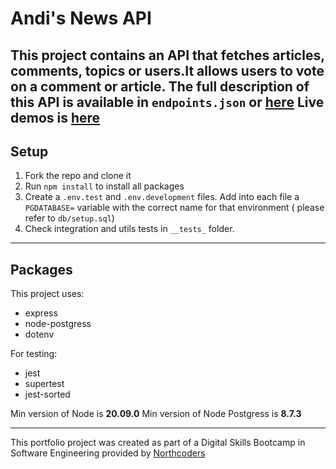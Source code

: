 # Andi's News API

This project contains an API that fetches articles, comments, topics or users.It allows users to vote on a comment or article. The full description of this API is available in `endpoints.json` or [here](https://andis-news-app.onrender.com/api)
Live demos is [here](https://andis-news-app.onrender.com/)
---
## Setup
1. Fork the repo and clone it
2. Run `npm install` to install all packages
3. Create a `.env.test` and `.env.development` files. Add into each file a `PGDATABASE=` variable with the correct name for that environment ( please refer to `db/setup.sql`)
4. Check integration and utils tests in `__tests_` folder.
---
## Packages
This project uses:
- express
- node-postgress
- dotenv

For testing:
- jest
- supertest
- jest-sorted

Min version of Node is **20.09.0**
Min version of Node Postgress is **8.7.3**

--- 

This portfolio project was created as part of a Digital Skills Bootcamp in Software Engineering provided by [Northcoders](https://northcoders.com/)
